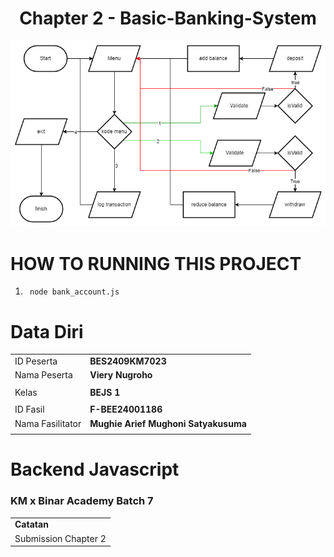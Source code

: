 <h1 align="center">
  Chapter 2 - Basic-Banking-System
</h1>

<div id='image' align='center'>
<img src='./assets/flowchart-ch2-bejs.png' alt='flowchart' title='flowchart banking_system - Viery Nugroho'>
</div>

# HOW TO RUNNING THIS PROJECT

1. ` node bank_account.js`

# Data Diri

|                  |                                      |
| ---------------- | ------------------------------------ |
| ID Peserta       | **BES2409KM7023**                    |
| Nama Peserta     | **Viery Nugroho**                    |
|                  |                                      |
| Kelas            | **BEJS 1**                           |
|                  |                                      |
| ID Fasil         | **F-BEE24001186**                    |
| Nama Fasilitator | **Mughie Arief Mughoni Satyakusuma** |
|                  |                                      |

# Backend Javascript

### KM x Binar Academy Batch 7

|                      |
| -------------------- |
| **Catatan**          |
| Submission Chapter 2 |
